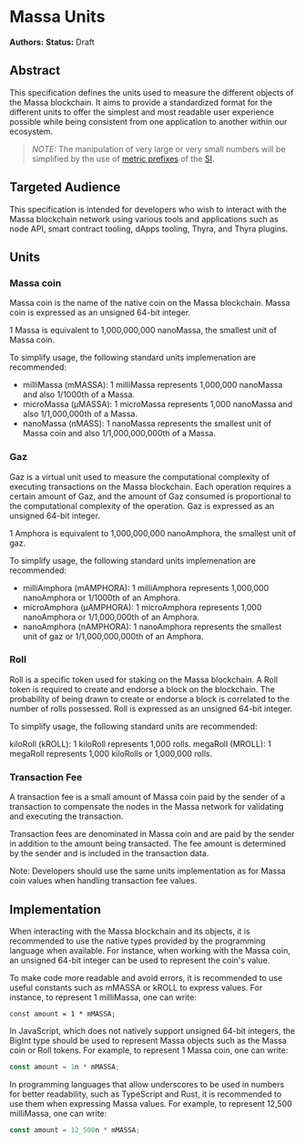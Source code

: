# Massa Units

**Authors:**
**Status:** Draft

## Abstract

This specification defines the units used to measure the different objects of the Massa blockchain. It aims to provide a standardized format for the different units to offer the simplest and most readable user experience possible while being consistent from one application to another within our ecosystem.

> _NOTE:_ The manipulation of very large or very small numbers will be simplified by the use of [metric prefixes](https://en.wikipedia.org/wiki/Metric_prefix) of the [SI](https://en.wikipedia.org/wiki/International_System_of_Units).

## Targeted Audience

This specification is intended for developers who wish to interact with the Massa blockchain network using various tools and applications such as node API, smart contract tooling, dApps tooling, Thyra, and Thyra plugins.

## Units

### Massa coin

Massa coin is the name of the native coin on the Massa blockchain.
Massa coin is expressed as an unsigned 64-bit integer.

1 Massa is equivalent to 1,000,000,000 nanoMassa, the smallest unit of Massa coin.

To simplify usage, the following standard units implemenation are recommended:

- milliMassa (mMASSA): 1 milliMassa represents 1,000,000 nanoMassa and also 1/1000th of a Massa.
- microMassa (µMASSA): 1 microMassa represents 1,000 nanoMassa and also 1/1,000,000th of a Massa.
- nanoMassa (nMASS): 1 nanoMassa represents the smallest unit of Massa coin and also 1/1,000,000,000th of a Massa.

### Gaz

Gaz is a virtual unit used to measure the computational complexity of executing transactions on the Massa blockchain. Each operation requires a certain amount of Gaz, and the amount of Gaz consumed is proportional to the computational complexity of the operation.
Gaz is expressed as an unsigned 64-bit integer.

1 Amphora is equivalent to 1,000,000,000 nanoAmphora, the smallest unit of gaz.

To simplify usage, the following standard units implemenation are recommended:

- milliAmphora (mAMPHORA): 1 milliAmphora represents 1,000,000 nanoAmphora or 1/1000th of an Amphora.
- microAmphora (µAMPHORA): 1 microAmphora represents 1,000 nanoAmphora or 1/1,000,000th of an Amphora.
- nanoAmphora (nAMPHORA): 1 nanoAmphora represents the smallest unit of gaz or 1/1,000,000,000th of an Amphora.

### Roll

Roll is a specific token used for staking on the Massa blockchain. A Roll token is required to create and endorse a block on the blockchain. The probability of being drawn to create or endorse a block is correlated to the number of rolls possessed.
Roll is expressed as an unsigned 64-bit integer.

To simplify usage, the following standard units are recommended:

kiloRoll (kROLL): 1 kiloRoll represents 1,000 rolls.
megaRoll (MROLL): 1 megaRoll represents 1,000 kiloRolls or 1,000,000 rolls.

### Transaction Fee

A transaction fee is a small amount of Massa coin paid by the sender of a transaction to compensate the nodes in the Massa network for validating and executing the transaction.

Transaction fees are denominated in Massa coin and are paid by the sender in addition to the amount being transacted. The fee amount is determined by the sender and is included in the transaction data.

Note: Developers should use the same units implementation as for Massa coin values when handling transaction fee values.

## Implementation

When interacting with the Massa blockchain and its objects, it is recommended to use the native types provided by the programming language when available. For instance, when working with the Massa coin, an unsigned 64-bit integer can be used to represent the coin's value.

To make code more readable and avoid errors, it is recommended to use useful constants such as mMASSA or kROLL to express values. For instance, to represent 1 milliMassa, one can write:

```
const amount = 1 * mMASSA;
```

In JavaScript, which does not natively support unsigned 64-bit integers, the BigInt type should be used to represent Massa objects such as the Massa coin or Roll tokens. For example, to represent 1 Massa coin, one can write:

```javascript
const amount = 1n * mMASSA;
```

In programming languages that allow underscores to be used in numbers for better readability, such as TypeScript and Rust, it is recommended to use them when expressing Massa values. For example, to represent 12,500 milliMassa, one can write:

```typescript
const amount = 12_500n * mMASSA;
```
